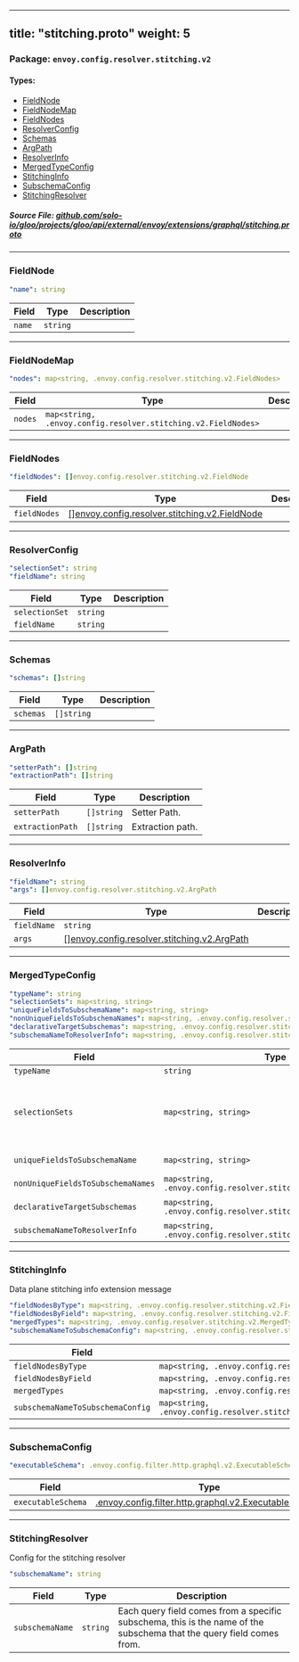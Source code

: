 
---
title: "stitching.proto"
weight: 5
---

<!-- Code generated by solo-kit. DO NOT EDIT. -->


### Package: `envoy.config.resolver.stitching.v2` 
#### Types:


- [FieldNode](#fieldnode)
- [FieldNodeMap](#fieldnodemap)
- [FieldNodes](#fieldnodes)
- [ResolverConfig](#resolverconfig)
- [Schemas](#schemas)
- [ArgPath](#argpath)
- [ResolverInfo](#resolverinfo)
- [MergedTypeConfig](#mergedtypeconfig)
- [StitchingInfo](#stitchinginfo)
- [SubschemaConfig](#subschemaconfig)
- [StitchingResolver](#stitchingresolver)
  



##### Source File: [github.com/solo-io/gloo/projects/gloo/api/external/envoy/extensions/graphql/stitching.proto](https://github.com/solo-io/gloo/blob/main/projects/gloo/api/external/envoy/extensions/graphql/stitching.proto)





---
### FieldNode



```yaml
"name": string

```

| Field | Type | Description |
| ----- | ---- | ----------- | 
| `name` | `string` |  |




---
### FieldNodeMap



```yaml
"nodes": map<string, .envoy.config.resolver.stitching.v2.FieldNodes>

```

| Field | Type | Description |
| ----- | ---- | ----------- | 
| `nodes` | `map<string, .envoy.config.resolver.stitching.v2.FieldNodes>` |  |




---
### FieldNodes



```yaml
"fieldNodes": []envoy.config.resolver.stitching.v2.FieldNode

```

| Field | Type | Description |
| ----- | ---- | ----------- | 
| `fieldNodes` | [[]envoy.config.resolver.stitching.v2.FieldNode](../stitching.proto.sk/#fieldnode) |  |




---
### ResolverConfig



```yaml
"selectionSet": string
"fieldName": string

```

| Field | Type | Description |
| ----- | ---- | ----------- | 
| `selectionSet` | `string` |  |
| `fieldName` | `string` |  |




---
### Schemas



```yaml
"schemas": []string

```

| Field | Type | Description |
| ----- | ---- | ----------- | 
| `schemas` | `[]string` |  |




---
### ArgPath



```yaml
"setterPath": []string
"extractionPath": []string

```

| Field | Type | Description |
| ----- | ---- | ----------- | 
| `setterPath` | `[]string` | Setter Path. |
| `extractionPath` | `[]string` | Extraction path. |




---
### ResolverInfo



```yaml
"fieldName": string
"args": []envoy.config.resolver.stitching.v2.ArgPath

```

| Field | Type | Description |
| ----- | ---- | ----------- | 
| `fieldName` | `string` |  |
| `args` | [[]envoy.config.resolver.stitching.v2.ArgPath](../stitching.proto.sk/#argpath) |  |




---
### MergedTypeConfig



```yaml
"typeName": string
"selectionSets": map<string, string>
"uniqueFieldsToSubschemaName": map<string, string>
"nonUniqueFieldsToSubschemaNames": map<string, .envoy.config.resolver.stitching.v2.Schemas>
"declarativeTargetSubschemas": map<string, .envoy.config.resolver.stitching.v2.Schemas>
"subschemaNameToResolverInfo": map<string, .envoy.config.resolver.stitching.v2.ResolverInfo>

```

| Field | Type | Description |
| ----- | ---- | ----------- | 
| `typeName` | `string` |  |
| `selectionSets` | `map<string, string>` | map of subschema name to selection set string e.g. name_subschema: '{ id }'. |
| `uniqueFieldsToSubschemaName` | `map<string, string>` | field name -> scema name. |
| `nonUniqueFieldsToSubschemaNames` | `map<string, .envoy.config.resolver.stitching.v2.Schemas>` |  |
| `declarativeTargetSubschemas` | `map<string, .envoy.config.resolver.stitching.v2.Schemas>` | schema -> subschemas. |
| `subschemaNameToResolverInfo` | `map<string, .envoy.config.resolver.stitching.v2.ResolverInfo>` |  |




---
### StitchingInfo

 
Data plane stitching info extension message

```yaml
"fieldNodesByType": map<string, .envoy.config.resolver.stitching.v2.FieldNodes>
"fieldNodesByField": map<string, .envoy.config.resolver.stitching.v2.FieldNodeMap>
"mergedTypes": map<string, .envoy.config.resolver.stitching.v2.MergedTypeConfig>
"subschemaNameToSubschemaConfig": map<string, .envoy.config.resolver.stitching.v2.StitchingInfo.SubschemaConfig>

```

| Field | Type | Description |
| ----- | ---- | ----------- | 
| `fieldNodesByType` | `map<string, .envoy.config.resolver.stitching.v2.FieldNodes>` |  |
| `fieldNodesByField` | `map<string, .envoy.config.resolver.stitching.v2.FieldNodeMap>` |  |
| `mergedTypes` | `map<string, .envoy.config.resolver.stitching.v2.MergedTypeConfig>` |  |
| `subschemaNameToSubschemaConfig` | `map<string, .envoy.config.resolver.stitching.v2.StitchingInfo.SubschemaConfig>` |  |




---
### SubschemaConfig



```yaml
"executableSchema": .envoy.config.filter.http.graphql.v2.ExecutableSchema

```

| Field | Type | Description |
| ----- | ---- | ----------- | 
| `executableSchema` | [.envoy.config.filter.http.graphql.v2.ExecutableSchema](../graphql.proto.sk/#executableschema) |  |




---
### StitchingResolver

 
Config for the stitching resolver

```yaml
"subschemaName": string

```

| Field | Type | Description |
| ----- | ---- | ----------- | 
| `subschemaName` | `string` | Each query field comes from a specific subschema, this is the name of the subschema that the query field comes from. |





<!-- Start of HubSpot Embed Code -->
<script type="text/javascript" id="hs-script-loader" async defer src="//js.hs-scripts.com/5130874.js"></script>
<!-- End of HubSpot Embed Code -->

